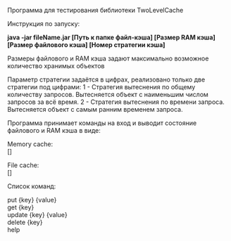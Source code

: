 Программа для тестирования библиотеки TwoLevelCache

Инструкция по запуску:

**java -jar fileName.jar [Путь к папке файл-кэша] [Размер RAM кэша] [Размер файлового кэша] [Номер стратегии кэша]**

Размеры файлового и RAM кэша задают максимально возможное количество хранимых объектов

Параметр стратегии задаётся в цифрах, реализовано только две стратегии под цифрами:
1 - Стратегия вытеснения по общему количеству запросов. Вытесняется объект с наименьшим числом запросов за всё время.
2 - Стратегия вытеснения по времени запроса. Вытесняется объект с самым ранним временем запроса.

Программа принимает команды на вход и выводит состояние файлового и RAM кэша в виде: 

Memory cache:  
[]

File cache:  
[]

Список команд:

put {key} {value}  
get {key}  
update {key} {value}  
delete {key}  
help
